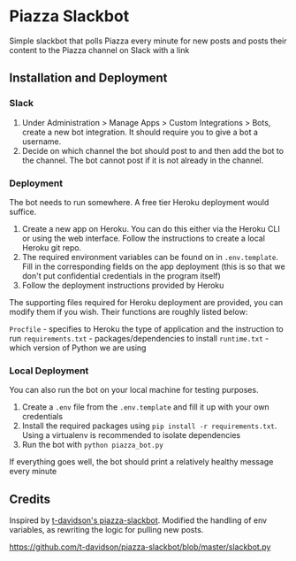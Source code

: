# Piazza Slackbot

Simple slackbot that polls Piazza every minute for new posts and posts their content to the Piazza channel on Slack with a link

## Installation and Deployment

### Slack

1. Under Administration > Manage Apps > Custom Integrations > Bots, create a new bot integration. It should require you to give a bot a username.
2. Decide on which channel the bot should post to and then add the bot to the channel. The bot cannot post if it is not already in the channel.

### Deployment

The bot needs to run somewhere. A free tier Heroku deployment would suffice.

1. Create a new app on Heroku. You can do this either via the Heroku CLI or using the web interface. Follow the instructions to create a local Heroku git repo.
2. The required environment variables can be found on in `.env.template`. Fill in the corresponding fields on the app deployment (this is so that we don't put confidential credentials in the program itself)
3. Follow the deployment instructions provided by Heroku

The supporting files required for Heroku deployment are provided, you can modify them if you wish. Their functions are roughly listed below:

`Procfile` - specifies to Heroku the type of application and the instruction to run
`requirements.txt` - packages/dependencies to install
`runtime.txt` - which version of Python we are using


### Local Deployment

You can also run the bot on your local machine for testing purposes.

1. Create a `.env` file from the `.env.template` and fill it up with your own credentials
2. Install the required packages using `pip install -r requirements.txt`. Using a virtualenv is recommended to isolate dependencies
3. Run the bot with `python piazza_bot.py`

If everything goes well, the bot should print a relatively healthy message every minute


## Credits

Inspired by [t-davidson's piazza-slackbot](https://github.com/t-davidson/piazza-slackbot). Modified the handling of env variables, as rewriting the logic for pulling new posts.

https://github.com/t-davidson/piazza-slackbot/blob/master/slackbot.py
